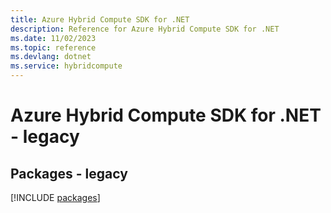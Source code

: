 ```yaml
---
title: Azure Hybrid Compute SDK for .NET
description: Reference for Azure Hybrid Compute SDK for .NET
ms.date: 11/02/2023
ms.topic: reference
ms.devlang: dotnet
ms.service: hybridcompute
---
```

# Azure Hybrid Compute SDK for .NET - legacy
## Packages - legacy
[!INCLUDE [packages](hybrid-compute-index.md)]